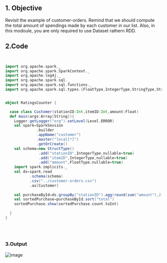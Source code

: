 ## 1. Objective

Revisit the example of customer-orders. Remind that we should compute the total amount of spendings made by each customer in our list. Also, in this modoule,
you are only required to use Dataset rathern RDD. 

## 2.Code

```scala


import org.apache.spark._
import org.apache.spark.SparkContext._
import org.apache.log4j._
import org.apache.spark.sql._
import org.apache.spark.sql.functions._
import org.apache.spark.sql.types.{FloatType,IntegerType,StringType,StructType}


object RatingsCounter {

  case class Customer(stationID:Int,itemID:Int,amount:Float)
  def main(args:Array[String]){
    Logger.getLogger("org").setLevel(Level.ERROR)
    val spark=SparkSession
              .builder
              .appName("customer")
              .master("local[*]")
              .getOrCreate()
    val schema=new StructType()
               .add("stationID",IntegerType,nullable=true)
               .add("itemID",IntegerType,nullable=true)
               .add("amount",FloatType,nullable=true)
    import spark.implicits._
    val ds=spark.read
           .schema(schema)
           .csv("../customer-orders.csv")
           .as[Customer]
    
    val purchaseById=ds.groupBy("stationID").agg(round(sum("amount"),2).alias("total"))
    val sortedPurchase=purchaseById.sort("total")
    sortedPurchase.show(sortedPurchase.count.toInt)
    
  }
}
  

  


```




### 3.Output

![image](https://user-images.githubusercontent.com/53164959/95545481-f0d6fe00-0a38-11eb-842c-b1aef6807ea2.png)

